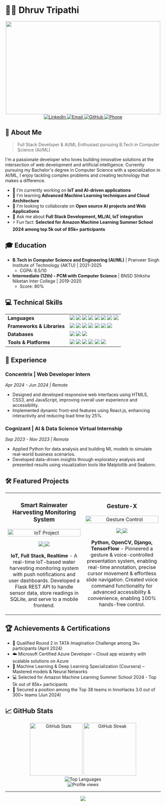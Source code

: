 # 👨‍💻 Dhruv Tripathi

<div align="center">
  <img src="https://media.giphy.com/media/qgQUggAC3Pfv687qPC/giphy.gif" width="500" height="300"/>
</div>

<div align="center">
  <a href="https://www.linkedin.com/in/LinkedinId/" target="_blank">
    <img src="https://img.shields.io/badge/LinkedIn-0077B5?style=for-the-badge&logo=linkedin&logoColor=white" alt="LinkedIn"/>
  </a>
  <a href="mailto:dhruvtripathi196@gmail.com">
    <img src="https://img.shields.io/badge/Email-D14836?style=for-the-badge&logo=gmail&logoColor=white" alt="Email"/>
  </a>
  <a href="https://github.com/Github" target="_blank">
    <img src="https://img.shields.io/badge/GitHub-100000?style=for-the-badge&logo=github&logoColor=white" alt="GitHub"/>
  </a>
  <a href="tel:+919569129605">
    <img src="https://img.shields.io/badge/Phone-00C300?style=for-the-badge&logo=whatsapp&logoColor=white" alt="Phone"/>
  </a>
</div>

## 💫 About Me

> Full Stack Developer & AI/ML Enthusiast pursuing B.Tech in Computer Science (AI/ML)

I'm a passionate developer who loves building innovative solutions at the intersection of web development and artificial intelligence. Currently pursuing my Bachelor's degree in Computer Science with a specialization in AI/ML, I enjoy tackling complex problems and creating technology that makes a difference.

- 🔭 I'm currently working on **IoT and AI-driven applications**
- 🌱 I'm learning **Advanced Machine Learning techniques and Cloud Architecture**
- 👯 I'm looking to collaborate on **Open source AI projects and Web Applications**
- 💬 Ask me about **Full Stack Development, ML/AI, IoT integration**
- ⚡ Fun fact: **Selected for Amazon Machine Learning Summer School 2024 among top 5k out of 85k+ participants**

## 🎓 Education

- **B.Tech in Computer Science and Engineering (AI/ML)** | Pranveer Singh Institute of Technology (AKTU) | 2021-2025
  - CGPA: 8.5/10
- **Intermediate (12th) - PCM with Computer Science** | BNSD Shiksha Niketan Inter College | 2019-2020
  - Score: 80%

## 💻 Technical Skills

<table>
  <tr>
    <td><strong>Languages</strong></td>
    <td>
      <img src="https://img.shields.io/badge/Python-3776AB?style=flat-square&logo=python&logoColor=white"/>
      <img src="https://img.shields.io/badge/Java-ED8B00?style=flat-square&logo=openjdk&logoColor=white"/>
      <img src="https://img.shields.io/badge/C++-00599C?style=flat-square&logo=cplusplus&logoColor=white"/>
      <img src="https://img.shields.io/badge/JavaScript-F7DF1E?style=flat-square&logo=javascript&logoColor=black"/>
      <img src="https://img.shields.io/badge/Dart-0175C2?style=flat-square&logo=dart&logoColor=white"/>
      <img src="https://img.shields.io/badge/Go-00ADD8?style=flat-square&logo=go&logoColor=white"/>
      <img src="https://img.shields.io/badge/SQL-4479A1?style=flat-square&logo=mysql&logoColor=white"/>
      <img src="https://img.shields.io/badge/R-276DC3?style=flat-square&logo=r&logoColor=white"/>
    </td>
  </tr>
  <tr>
    <td><strong>Frameworks & Libraries</strong></td>
    <td>
      <img src="https://img.shields.io/badge/React-20232A?style=flat-square&logo=react&logoColor=61DAFB"/>
      <img src="https://img.shields.io/badge/Redux-593D88?style=flat-square&logo=redux&logoColor=white"/>
      <img src="https://img.shields.io/badge/Next.js-000000?style=flat-square&logo=nextdotjs&logoColor=white"/>
      <img src="https://img.shields.io/badge/Node.js-339933?style=flat-square&logo=nodedotjs&logoColor=white"/>
      <img src="https://img.shields.io/badge/Express-000000?style=flat-square&logo=express&logoColor=white"/>
      <img src="https://img.shields.io/badge/Flutter-02569B?style=flat-square&logo=flutter&logoColor=white"/>
      <img src="https://img.shields.io/badge/TensorFlow-FF6F00?style=flat-square&logo=tensorflow&logoColor=white"/>
    </td>
  </tr>
  <tr>
    <td><strong>Databases</strong></td>
    <td>
      <img src="https://img.shields.io/badge/MongoDB-4EA94B?style=flat-square&logo=mongodb&logoColor=white"/>
      <img src="https://img.shields.io/badge/SQLite-07405E?style=flat-square&logo=sqlite&logoColor=white"/>
      <img src="https://img.shields.io/badge/NoSQL-4EA94B?style=flat-square&logo=mongodb&logoColor=white"/>
    </td>
  </tr>
  <tr>
    <td><strong>Tools & Platforms</strong></td>
    <td>
      <img src="https://img.shields.io/badge/VS_Code-007ACC?style=flat-square&logo=visual-studio-code&logoColor=white"/>
      <img src="https://img.shields.io/badge/Android_Studio-3DDC84?style=flat-square&logo=android-studio&logoColor=white"/>
      <img src="https://img.shields.io/badge/Git-F05032?style=flat-square&logo=git&logoColor=white"/>
      <img src="https://img.shields.io/badge/GitHub-100000?style=flat-square&logo=github&logoColor=white"/>
      <img src="https://img.shields.io/badge/Linux-FCC624?style=flat-square&logo=linux&logoColor=black"/>
      <img src="https://img.shields.io/badge/Azure-0078D4?style=flat-square&logo=microsoft-azure&logoColor=white"/>
    </td>
  </tr>
</table>

## 🚀 Experience

### Concentrix | Web Developer Intern
*Apr 2024 - Jun 2024 | Remote*
- Designed and developed responsive web interfaces using HTML5, CSS3, and JavaScript, improving overall user experience and accessibility.
- Implemented dynamic front-end features using React.js, enhancing interactivity and reducing load time by 25%.

### Cognizant | AI & Data Science Virtual Internship
*Sep 2023 - Nov 2023 | Remote*
- Applied Python for data analysis and building ML models to simulate real-world business scenarios.
- Developed data-driven insights through exploratory analysis and presented results using visualization tools like Matplotlib and Seaborn.

## 🛠️ Featured Projects

<table>
  <tr>
    <td width="50%">
      <h3 align="center">Smart Rainwater Harvesting Monitoring System</h3>
      <div align="center">
        <img src="https://raw.githubusercontent.com/gist/patevs/b007a0e98fb216438d4cbf559fac4166/raw/88f20c9d749d756be63f22b09f3c4ac570bc5101/programming.gif" width="100%" alt="IoT Project"/>
        <p>
          <a href="https://github.com/username/smart-rainwater-harvesting" target="_blank">
            <img src="https://img.shields.io/badge/Code-181717?style=for-the-badge&logo=github&logoColor=white">
          </a>  
          <a href="#" target="_blank">
            <img src="https://img.shields.io/badge/Live-4285F4?style=for-the-badge&logo=googlechrome&logoColor=white">
          </a>
        </p>
        <p><strong>IoT, Full Stack, Realtime</strong> - A real-time IoT-based water harvesting monitoring system with push notifications and user dashboards. Developed a Flask REST API to handle sensor data, store readings in SQLite, and serve to a mobile frontend.</p>
      </div>
    </td>
    <td width="50%">
      <h3 align="center">Gesture-X</h3>
      <div align="center">
        <img src="https://i.imgur.com/5qSTCRs.gif" width="100%" alt="Gesture Control"/>
        <p>
          <a href="https://github.com/username/gesture-x" target="_blank">
            <img src="https://img.shields.io/badge/Code-181717?style=for-the-badge&logo=github&logoColor=white">
          </a>
          <a href="#" target="_blank">
            <img src="https://img.shields.io/badge/Demo-FF0000?style=for-the-badge&logo=youtube&logoColor=white">
          </a>
        </p>
        <p><strong>Python, OpenCV, Django, TensorFlow</strong> - Pioneered a gesture & voice-controlled presentation system, enabling real-time annotation, precise cursor movement & effortless slide navigation. Created voice command functionality for advanced accessibility & convenience, enabling 100% hands-free control.</p>
      </div>
    </td>
  </tr>
</table>

## 🏆 Achievements & Certifications

- 🥇 Qualified Round 2 in TATA Imagination Challenge among 3k+ participants (April 2024)
- ☁️ Microsoft Certified Azure Developer – Cloud app wizardry with scalable solutions on Azure
- 🤖 Machine Learning & Deep Learning Specialization (Coursera) – Mastered models & Neural Networks
- 💻 Selected for Amazon Machine Learning Summer School 2024 - Top 5k out of 85k+ participants
- 🏅 Secured a position among the Top 38 teams in InnoHacks 3.0 out of 300+ teams (Jun 2024)

## 📈 GitHub Stats

<div align="center">
  <img src="https://github-readme-stats.vercel.app/api?username=YOUR_GITHUB_USERNAME&show_icons=true&theme=radical" alt="GitHub Stats" height="170"/>
  <img src="https://github-readme-streak-stats.herokuapp.com/?user=YOUR_GITHUB_USERNAME&theme=radical" alt="GitHub Streak" height="170"/>
</div>

<div align="center">
  <img src="https://github-readme-stats.vercel.app/api/top-langs/?username=YOUR_GITHUB_USERNAME&layout=compact&theme=radical" alt="Top Languages"/>
</div>

<div align="center">
  <img src="https://komarev.com/ghpvc/?username=YOUR_GITHUB_USERNAME&style=flat-square&color=blueviolet" alt="Profile views"/>
</div>

---

<div align="center">
  <img src="https://forthebadge.com/images/badges/built-with-love.svg"/>
</div>
